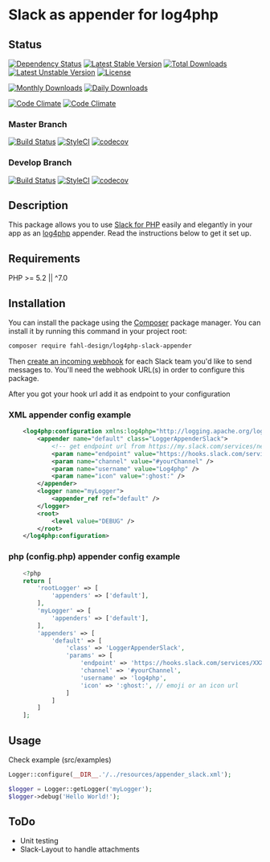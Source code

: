 # Slack as appender for log4php

## Status
[![Dependency Status](https://www.versioneye.com/user/projects/583b5debe7cea0003d1985fb/badge.svg?style=flat-square)](https://www.versioneye.com/user/projects/583b5debe7cea0003d1985fb)
[![Latest Stable Version](https://poser.pugx.org/fahl-design/log4php-slack-appender/v/stable?format=flat-square)](https://packagist.org/packages/fahl-design/log4php-slack-appender)
[![Total Downloads](https://poser.pugx.org/fahl-design/log4php-slack-appender/downloads?format=flat-square)](https://packagist.org/packages/fahl-design/log4php-slack-appender)
[![Latest Unstable Version](https://poser.pugx.org/fahl-design/log4php-slack-appender/v/unstable?format=flat-square)](https://packagist.org/packages/fahl-design/log4php-slack-appender)
[![License](https://poser.pugx.org/fahl-design/log4php-slack-appender/license?format=flat-square)](https://packagist.org/packages/fahl-design/log4php-slack-appender)

[![Monthly Downloads](https://poser.pugx.org/fahl-design/log4php-slack-appender/d/monthly?format=flat-square)](https://packagist.org/packages/fahl-design/log4php-slack-appender)
[![Daily Downloads](https://poser.pugx.org/fahl-design/log4php-slack-appender/d/daily?format=flat-square)](https://packagist.org/packages/fahl-design/log4php-slack-appender)

[![Code Climate](https://img.shields.io/codeclimate/github/Fahl-Design/log4php-slack-appender.svg?style=flat-square)](https://codeclimate.com/github/Fahl-Design/log4php-slack-appender/)
[![Code Climate](https://img.shields.io/codeclimate/issues//github/Fahl-Design/log4php-slack-appender.svg?style=flat-square)](https://codeclimate.com/github/Fahl-Design/log4php-slack-appender/)
### Master Branch
[![Build Status](https://img.shields.io/travis/Fahl-Design/log4php-slack-appender/master.svg?style=flat-square)](https://travis-ci.org/Fahl-Design/log4php-slack-appender)
[![StyleCI](https://styleci.io/repos/74897031/shield?branch=master&format=flat-square)](https://styleci.io/repos/74897031)
[![codecov](https://img.shields.io/codecov/c/github/Fahl-Design/log4php-slack-appender/master.svg?style=flat-square)](https://codecov.io/gh/Fahl-Design/log4php-slack-appender)

### Develop Branch
[![Build Status](https://img.shields.io/travis/Fahl-Design/log4php-slack-appender/develop.svg?style=flat-square)](https://travis-ci.org/Fahl-Design/log4php-slack-appender)
[![StyleCI](https://styleci.io/repos/74897031/shield?branch=develop&format=flat-square)](https://styleci.io/repos/74897031)
[![codecov](https://img.shields.io/codecov/c/github/Fahl-Design/log4php-slack-appender/develop.svg?style=flat-square)](https://codecov.io/gh/Fahl-Design/log4php-slack-appender)

## Description

This package allows you to use [Slack for PHP](https://github.com/maknz/slack) easily and elegantly in your app as an [log4php](https://logging.apache.org) appender. 
Read the instructions below to get it set up.

## Requirements

PHP >= 5.2 || ^7.0

## Installation

You can install the package using the [Composer](https://getcomposer.org/) package manager. You can install it by running this command in your project root:

```sh
composer require fahl-design/log4php-slack-appender
```

Then [create an incoming webhook](https://my.slack.com/services/new/incoming-webhook) for each Slack team you'd like to send messages to. You'll need the webhook URL(s) in order to configure this package.

After you got your hook url add it as endpoint to your configuration

### XML appender config example
```xml
    <log4php:configuration xmlns:log4php="http://logging.apache.org/log4php/" threshold="all">
        <appender name="default" class="LoggerAppenderSlack">
            <!-- get endpoint url from https://my.slack.com/services/new/incoming-webhook -->
            <param name="endpoint" value="https://hooks.slack.com/services/XXXXXXXXXXXXXXX/XXXXXXXXXXXXXXX/XXXXXXXXXXXXXXX" />
            <param name="channel" value="#yourChannel" />
            <param name="username" value="Log4php" />
            <param name="icon" value=":ghost:" />
        </appender>
        <logger name="myLogger">
            <appender_ref ref="default" />
        </logger>
        <root>
            <level value="DEBUG" />
        </root>
    </log4php:configuration>
```

### php (config.php) appender config example

```php
    <?php 
    return [
        'rootLogger' => [
            'appenders' => ['default'],
        ],
        'myLogger' => [
            'appenders' => ['default'],
        ],
        'appenders' => [
            'default' => [
                'class' => 'LoggerAppenderSlack',
                'params' => [
                    'endpoint' => 'https://hooks.slack.com/services/XXXXXXXXXXXXXXX/XXXXXXXXXXXXXXX/XXXXXXXXXXXXXXX',
                    'channel' => '#yourChannel',
                    'username' => 'log4php',
                    'icon' => ':ghost:', // emoji or an icon url
                ]
            ]
        ]
    ];
```

## Usage

Check example (src/examples)


```php
Logger::configure(__DIR__.'/../resources/appender_slack.xml');

$logger = Logger::getLogger('myLogger');
$logger->debug('Hello World!');

```

## ToDo
- Unit testing
- Slack-Layout to handle attachments

